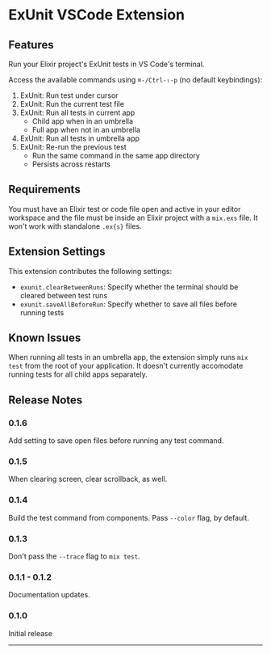 # ExUnit VSCode Extension

## Features

Run your Elixir project's ExUnit tests in VS Code's terminal.

Access the available commands using `⌘-/Ctrl-⇧-p` (no default keybindings):

1. ExUnit: Run test under cursor
1. ExUnit: Run the current test file
1. ExUnit: Run all tests in current app
   - Child app when in an umbrella
   - Full app when not in an umbrella
1. ExUnit: Run all tests in umbrella app
1. ExUnit: Re-run the previous test
   - Run the same command in the same app directory
   - Persists across restarts

## Requirements

You must have an Elixir test or code file open and active in your editor workspace
and the file must be inside an Elixir project with a `mix.exs` file.
It won't work with standalone `.ex{s}` files.

## Extension Settings

This extension contributes the following settings:

- `exunit.clearBetweenRuns`: Specify whether the terminal should be cleared between test runs
- `exunit.saveAllBeforeRun`: Specify whether to save all files before running tests

## Known Issues

When running all tests in an umbrella app,
the extension simply runs `mix test` from the root of your application.
It doesn't currently accomodate running tests for all child apps separately.

## Release Notes

### 0.1.6

Add setting to save open files before running any test command.

### 0.1.5

When clearing screen, clear scrollback, as well.

### 0.1.4

Build the test command from components.
Pass `--color` flag, by default.

### 0.1.3

Don't pass the `--trace` flag to `mix test`.

### 0.1.1 - 0.1.2

Documentation updates.

### 0.1.0

Initial release

---
